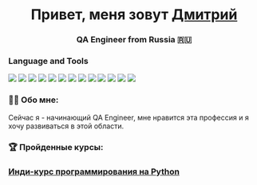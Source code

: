 <h1 align="center">Привет, меня зовут <a href="https://kirov-kaluga.hh.ru/resume/3dc59867ff0b89391e0039ed1f316f57687656" target="_blank">Дмитрий</a></h1>
<h3 align="center">QA Engineer from Russia 🇷🇺</h3>


### Language and Tools
<img src="https://img.shields.io/badge/Jira-090909?style=for-the-badge&logo=Jira&logoColor=136be1"/> <img src="https://img.shields.io/badge/Postman-090909?style=for-the-badge&logo=Postman&logoColor=f76935"/> 
<img src="https://img.shields.io/badge/Swagger-090909?style=for-the-badge&logo=Swagger&logoColor=7ede2b"/> <img src="https://img.shields.io/badge/Github-090909?style=for-the-badge&logo=Github&logoColor=8cc4d7"/> 
<img src="https://img.shields.io/badge/HTML5-090909?style=for-the-badge&logo=HTML5"/> 
<img src="https://img.shields.io/badge/css3-090909?style=for-the-badge&logo=css3&logoColor=#1572B6"/> 
<img src="https://img.shields.io/badge/MySQL-090909?style=for-the-badge&logo=MySQL&logoColor=00618a"/>
<img src="https://img.shields.io/badge/DevTools-090909?style=for-the-badge&logo=googlechrome&logoColor=66459B"/>
<img src="https://img.shields.io/badge/Charles-090909?style=for-the-badge&logo=Charles"/>
<img src="https://img.shields.io/badge/Git-090909?style=for-the-badge&logo=Git"/>
<img src="https://img.shields.io/badge/PYTHON-090909?style=for-the-badge&logo=python"/>
<img src="https://img.shields.io/badge/selenium-090909?style=for-the-badge&logo=selenium"/>
<img src="https://img.shields.io/badge/pytest-090909?style=for-the-badge&logo=pytest"/>

### 👨‍💻 Обо мне: 
Сейчас я - начинающий QA Engineer, мне нравится эта профессия и я хочу развиваться в этой области.

### 🏆 Пройденные курсы:
<h3 align="left"> <a href="https://github.com/totSamiy73/totSamiy73/blob/main/assets/stepik-certificate-63085-96678e3.pdf" target="_blank">Инди-курс программирования на Python</a></h3>


